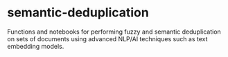 # semantic-deduplication
Functions and notebooks for performing fuzzy and semantic deduplication on sets of documents using advanced NLP/AI techniques such as text embedding models.

